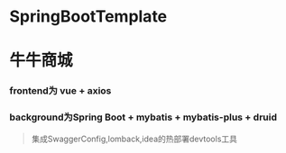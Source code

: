 # SpringBootTemplate


# 牛牛商城

### frontend为 vue + axios
### background为Spring Boot + mybatis + mybatis-plus + druid
> 集成SwaggerConfig,lomback,idea的热部署devtools工具
